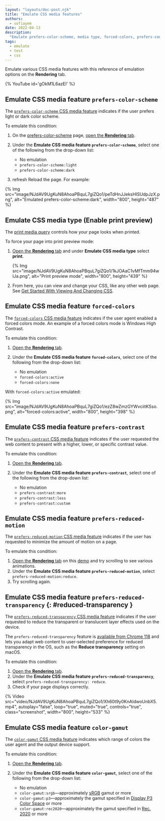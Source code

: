 ```yaml
---
layout: "layouts/doc-post.njk"
title: "Emulate CSS media features"
authors:
  - sofiayem
date: 2022-04-13
description:
  "Emulate prefers-color-scheme, media type, forced-colors, prefers-contrast, prefers-reduced-motion, color-gamut."
tags:
  - emulate
  - test
  - css
---
```


<link href="https://fonts.googleapis.com/icon?family=Material+Icons"
      rel="stylesheet">

Emulate various CSS media features with this reference of emulation options on the **Rendering** tab.

{% YouTube id='gOkM1L6azEI' %}

## Emulate CSS media feature `prefers-color-scheme`

The [`prefers-color-scheme` CSS media feature][7] indicates if the user prefers light or dark color scheme.

To emulate this condition:

1. On the [prefers-color-scheme](https://web.dev/prefers-color-scheme/) page, [open the **Rendering** tab](/docs/devtools/rendering#open-rendering).
1. Under the **Emulate CSS media feature `prefers-color-scheme`**, select one of the following from the drop-down list:

   - No emulation
   - `prefers-color-scheme:light`
   - `prefers-color-scheme:dark`

1. <span class="material-icons">refresh</span> Reload the page. For example:

{% Img src="image/NJdAV9UgKuN8AhoaPBquL7giZQo1/peTdHnJJeksHISUdpJzX.png", alt="Emulated prefers-color-scheme:dark", width="800", height="487" %}

## Emulate CSS media type (Enable print preview)

The [print media query][1] controls how your page looks when printed.

To force your page into print preview mode:

1.  [Open the **Rendering** tab](/docs/devtools/rendering#open-rendering) and under **Emulate CSS media type** select **print**.

    {% Img src="image/NJdAV9UgKuN8AhoaPBquL7giZQo1/1kJOAaC1vMfTmm94wIJa.png", alt="Print preview mode", width="800", height="439" %}

2. From here, you can view and change your CSS, like any other web page. See [Get Started With Viewing And Changing CSS][2].

## Emulate CSS media feature `forced-colors`

The [`forced-colors` CSS media feature][5] indicates if the user agent enabled a forced colors mode. An example of a forced colors mode is Windows High Contrast.

To emulate this condition:

1. [Open the **Rendering** tab](/docs/devtools/rendering#open-rendering).
1. Under the **Emulate CSS media feature `forced-colors`**, select one of the following from the drop-down list:

   - No emulation
   - `forced-colors:active`
   - `forced-colors:none`

With `forced-colors:active` emulated:

{% Img src="image/NJdAV9UgKuN8AhoaPBquL7giZQo1/ezZ8wZmzGYWvciitKSso.png", alt="forced-colors:active", width="800", height="398" %}

## Emulate CSS media feature `prefers-contrast`

The [`prefers-contrast` CSS media feature][6] indicates if the user requested the web content to present with a higher, lower, or specific contrast value.

To emulate this condition:

1. [Open the **Rendering** tab](/docs/devtools/rendering#open-rendering).
1. Under the **Emulate CSS media feature `prefers-contrast`**, select one of the following from the drop-down list:

   - No emulation
   - `prefers-contrast:more`
   - `prefers-contrast:less`
   - `prefers-contrast:custom`

## Emulate CSS media feature `prefers-reduced-motion`

The [`prefers-reduced-motion` CSS media feature][8] indicates if the user has requested to minimize the amount of motion on a page.

To emulate this condition:

1. [Open the **Rendering** tab](/docs/devtools/rendering#open-rendering) on this [demo](https://prefers-reduced-motion.glitch.me/) and try scrolling to see various animations.
1. Under the **Emulate CSS media feature `prefers-reduced-motion`**, select `prefers-reduced-motion:reduce`.
1. Try scrolling again.

## Emulate CSS media feature `prefers-reduced-transparency` {: #reduced-transparency }

The [`prefers-reduced-transparency` CSS media feature](https://developer.mozilla.org/docs/Web/CSS/@media/prefers-reduced-transparency) indicates if the user requested to reduce the transparent or translucent layer effects used on the device.

The `prefers-reduced-transparency` feature is [available from Chrome 118](/blog/chrome-118-beta/#media-queries-prefers-reduced-transparency-feature) and lets you adapt web content to user-selected preference for reduced transparency in the OS, such as the **Reduce transparency** setting on macOS.

To emulate this condition:

1. [Open the **Rendering** tab](/docs/devtools/rendering#open-rendering).
1. Under the **Emulate CSS media feature `prefers-reduced-transparency`**, select `prefers-reduced-transparency: reduce`.
1. Check if your page displays correctly.

{% Video src="video/NJdAV9UgKuN8AhoaPBquL7giZQo1/Xh60t9y0KnAIdwoUnbX5.mp4", autoplay="false", loop="true", muted="true", controls="true", class="screenshot", width="800", height="533" %}

## Emulate CSS media feature `color-gamut`

The [`color-gamut` CSS media feature][9] indicates which range of colors the user agent and the output device support.

To emulate this condition:

1. [Open the **Rendering** tab](/docs/devtools/rendering#open-rendering).
1. Under the **Emulate CSS media feature `color-gamut`**, select one of the following from the drop-down list:

   - No emulation
   - `color-gamut:srgb`—approximately [sRGB](https://en.wikipedia.org/wiki/SRGB) gamut or more
   - `color-gamut:p3`—approximately the gamut specified in [Display P3 Color Space](https://www.color.org/chardata/rgb/DisplayP3.xalter) or more
   - `color-gamut:rec2020`—approximately the gamut specified in [Rec. 2020](https://en.wikipedia.org/wiki/Rec._2020) or more

[1]: https://developer.mozilla.org/docs/Web/CSS/Media_Queries/Using_media_queries
[2]: /docs/devtools/css
[5]: https://developer.mozilla.org/docs/Web/CSS/@media/forced-colors
[6]: https://developer.mozilla.org/docs/Web/CSS/@media/prefers-contrast
[7]: https://web.dev/prefers-color-scheme/
[8]: https://web.dev/prefers-reduced-motion/
[9]: https://developer.mozilla.org/docs/Web/CSS/@media/color-gamut
